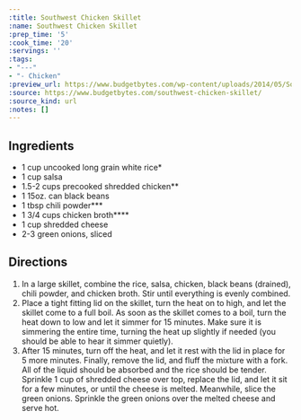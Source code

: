 ```yaml
---
:title: Southwest Chicken Skillet
:name: Southwest Chicken Skillet
:prep_time: '5'
:cook_time: '20'
:servings: ''
:tags:
- "---"
- "- Chicken"
:preview_url: https://www.budgetbytes.com/wp-content/uploads/2014/05/Southwest-Chicken-Skillet-melted-cheese-500x500.jpg
:source: https://www.budgetbytes.com/southwest-chicken-skillet/
:source_kind: url
:notes: []
---
```


## Ingredients
- 1 cup uncooked long grain white rice*
- 1 cup salsa
- 1.5-2 cups precooked shredded chicken**
- 1 15oz. can black beans
- 1 tbsp chili powder***
- 1 3/4 cups chicken broth****
- 1 cup shredded cheese
- 2-3  green onions, sliced


## Directions
1. In a large skillet, combine the rice, salsa, chicken, black beans (drained), chili powder, and chicken broth. Stir until everything is evenly combined.
2. Place a tight fitting lid on the skillet, turn the heat on to high, and let the skillet come to a full boil. As soon as the skillet comes to a boil, turn the heat down to low and let it simmer for 15 minutes. Make sure it is simmering the entire time, turning the heat up slightly if needed (you should be able to hear it simmer quietly).
3. After 15 minutes, turn off the heat, and let it rest with the lid in place for 5 more minutes. Finally, remove the lid, and fluff the mixture with a fork. All of the liquid should be absorbed and the rice should be tender. Sprinkle 1 cup of shredded cheese over top, replace the lid, and let it sit for a few minutes, or until the cheese is melted. Meanwhile, slice the green onions. Sprinkle the green onions over the melted cheese and serve hot.
